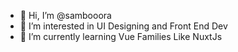 - 👋 Hi, I’m @sambooora
- 👀 I’m interested in UI Designing and Front End Dev
- 🌱 I’m currently learning Vue Families Like NuxtJs

<!---
sambooora/sambooora is a ✨ special ✨ repository because its `README.md` (this file) appears on your GitHub profile.
You can click the Preview link to take a look at your changes.
--->
